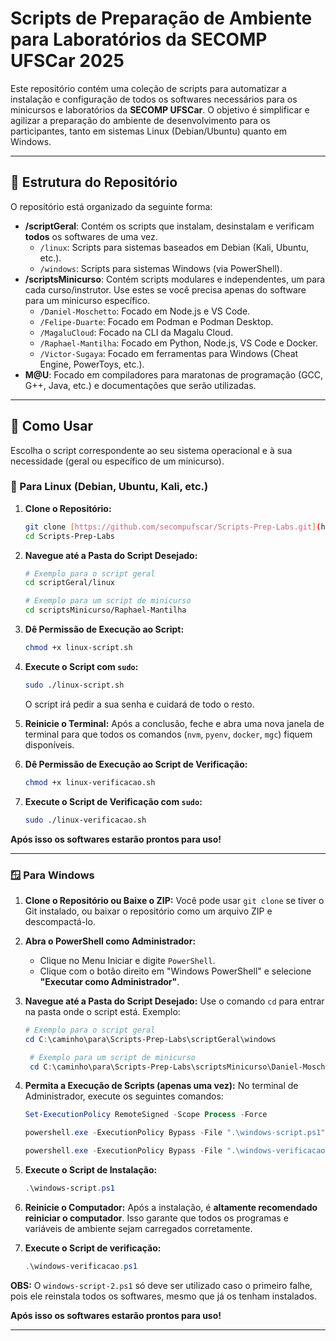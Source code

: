 # Scripts de Preparação de Ambiente para Laboratórios da SECOMP UFSCar 2025

Este repositório contém uma coleção de scripts para automatizar a instalação e configuração de todos os softwares necessários para os minicursos e laboratórios da **SECOMP UFSCar**. O objetivo é simplificar e agilizar a preparação do ambiente de desenvolvimento para os participantes, tanto em sistemas Linux (Debian/Ubuntu) quanto em Windows.

---

## 📂 Estrutura do Repositório

O repositório está organizado da seguinte forma:

* **/scriptGeral**: Contém os scripts que instalam, desinstalam e verificam **todos** os softwares de uma vez.
    * `/linux`: Scripts para sistemas baseados em Debian (Kali, Ubuntu, etc.).
    * `/windows`: Scripts para sistemas Windows (via PowerShell).
* **/scriptsMinicurso**: Contém scripts modulares e independentes, um para cada curso/instrutor. Use estes se você precisa apenas do software para um minicurso específico.
    * `/Daniel-Moschetto`: Focado em Node.js e VS Code.
    * `/Felipe-Duarte`: Focado em Podman e Podman Desktop.
    * `/MagaluCloud`: Focado na CLI da Magalu Cloud.
    * `/Raphael-Mantilha`: Focado em Python, Node.js, VS Code e Docker.
    * `/Victor-Sugaya`: Focado em ferramentas para Windows (Cheat Engine, PowerToys, etc.).
* **M@U**: Focado em compiladores para maratonas de programação (GCC, G++, Java, etc.) e documentações que serão utilizadas.


---

## 🚀 Como Usar

Escolha o script correspondente ao seu sistema operacional e à sua necessidade (geral ou específico de um minicurso).

### 🐧 Para Linux (Debian, Ubuntu, Kali, etc.)

1.  **Clone o Repositório:**
    ```bash
    git clone [https://github.com/secompufscar/Scripts-Prep-Labs.git](https://github.com/secompufscar/Scripts-Prep-Labs.git)
    cd Scripts-Prep-Labs
    ```

2.  **Navegue até a Pasta do Script Desejado:**
    ```bash
    # Exemplo para o script geral
    cd scriptGeral/linux
    ```
    
    ```bash
    # Exemplo para um script de minicurso
    cd scriptsMinicurso/Raphael-Mantilha
    ```

3.  **Dê Permissão de Execução ao Script:**
    ```bash
    chmod +x linux-script.sh
    ```

4.  **Execute o Script com `sudo`:**
    ```bash
    sudo ./linux-script.sh
    ```
    O script irá pedir a sua senha e cuidará de todo o resto.

5.  **Reinicie o Terminal:** Após a conclusão, feche e abra uma nova janela de terminal para que todos os comandos (`nvm`, `pyenv`, `docker`, `mgc`) fiquem disponíveis.

6.  **Dê Permissão de Execução ao Script de Verificação:**
    ```bash
    chmod +x linux-verificacao.sh
    ```
    
7. **Execute o Script de Verificação com `sudo`:**
    ```bash
    sudo ./linux-verificacao.sh
    

**Após isso os softwares estarão prontos para uso!**

---

### 🪟 Para Windows

1.  **Clone o Repositório ou Baixe o ZIP:**
    Você pode usar `git clone` se tiver o Git instalado, ou baixar o repositório como um arquivo ZIP e descompactá-lo.

2.  **Abra o PowerShell como Administrador:**
    * Clique no Menu Iniciar e digite `PowerShell`.
    * Clique com o botão direito em "Windows PowerShell" e selecione **"Executar como Administrador"**.

3.  **Navegue até a Pasta do Script Desejado:**
    Use o comando `cd` para entrar na pasta onde o script está. Exemplo:
      ```powershell
      # Exemplo para o script geral
      cd C:\caminho\para\Scripts-Prep-Labs\scriptGeral\windows
      ```
      ```powershell
       # Exemplo para um script de minicurso
       cd C:\caminho\para\Scripts-Prep-Labs\scriptsMinicurso\Daniel-Moschetto
      ```

4.  **Permita a Execução de Scripts (apenas uma vez):**
    No terminal de Administrador, execute os seguintes comandos:
    ```powershell
    Set-ExecutionPolicy RemoteSigned -Scope Process -Force
    ```

    ```powershell
    powershell.exe -ExecutionPolicy Bypass -File ".\windows-script.ps1"
    ```

    ```powershell
    powershell.exe -ExecutionPolicy Bypass -File ".\windows-verificacao.ps1"
    ```

5.  **Execute o Script de Instalação:**
    ```powershell
    .\windows-script.ps1
    ```

6.  **Reinicie o Computador:** Após a instalação, é **altamente recomendado reiniciar o computador**. Isso garante que todos os programas e variáveis de ambiente sejam carregados corretamente.

7.  **Execute o Script de verificação:**
    ```powershell
    .\windows-verificacao.ps1
    ```

   **OBS:** O  `windows-script-2.ps1` só deve ser utilizado caso o primeiro falhe, pois ele reinstala todos os softwares, mesmo que já os tenham instalados.
   
   **Após isso os softwares estarão prontos para uso!**

   ---


